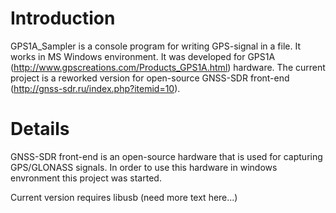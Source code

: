 # Introduction #

GPS1A\_Sampler is a console program for writing GPS-signal in a file. It works in MS Windows environment. It was developed for GPS1A (http://www.gpscreations.com/Products_GPS1A.html) hardware. The current project is a reworked version for open-source GNSS-SDR front-end (http://gnss-sdr.ru/index.php?itemid=10).


# Details #

GNSS-SDR front-end is an open-source hardware that is used for capturing GPS/GLONASS signals. In order to use this hardware in windows envronment this project was started.

Current version requires libusb (need more text here...)